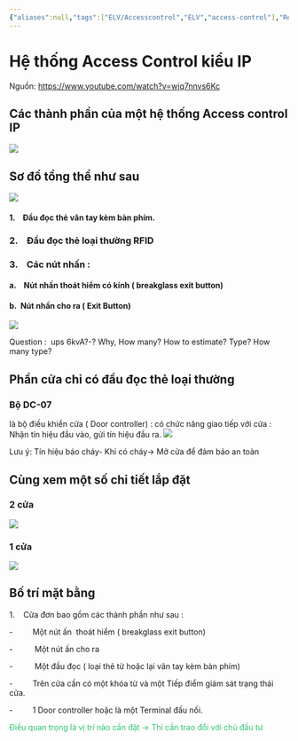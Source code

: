 ```yaml
---
{"aliases":null,"tags":["ELV/Accesscontrol","ELV","access-control"],"Related":["ELV"],"date":null,"URL":"https://www.youtube.com/watch?v=wjq7nnvs6Kc","Author":"MEPF","dg-publish":true,"permalink":"/Electric Engineer/ELV/Hướng dẫn đọc bản vẽ Access Control/","dgPassFrontmatter":true,"noteIcon":"2","created":"2023-12-21T16:47:32.170+07:00","updated":"2024-01-09T11:09:05.788+07:00"}
---
```


# Hệ thống Access Control kiểu IP
Nguồn: https://www.youtube.com/watch?v=wjq7nnvs6Kc

## Các thành phần của một hệ thống Access control IP
![](https://i.imgur.com/UHTs7mC.png)

## Sơ đồ tổng thể như sau
![](https://i.imgur.com/FcfyhOU.png)

#### 1.    Đầu đọc thẻ vân tay kèm bàn phím.

### 2.    Đầu đọc thẻ loại thường RFID

### 3.    Các nút nhấn :
	
#### a.    Nút nhấn thoát hiểm có kính ( breakglass exit button)

#### b.  Nút nhấn cho ra ( Exit Button)

 ![](https://i.imgur.com/MgmZJus.png)


 Question :  ups 6kvA?-? Why, How many? How to estimate? Type? How many type?
## Phần cửa chỉ có đầu đọc thẻ loại thường

### Bộ DC-07 
là bộ điều khiển cửa ( Door controller) : có chức năng giao tiếp với cửa : Nhận tín hiệu đầu vào, gửi tín hiệu đầu ra. 
![](https://i.imgur.com/MkWaFba.png)

Lưu ý: Tín hiệu báo cháy- Khi có cháy-> Mở cửa để đảm bảo an toàn



## Cùng xem một số chi tiết lắp đặt

### 2 cửa
![](https://i.imgur.com/tkf2bdY.png)

### 1 cửa
![](https://i.imgur.com/DwOpPwf.png)



## Bố trí mặt bằng 
1.    Cửa đơn bao gồm các thành phần như sau :

-         Một nút ấn  thoát hiểm ( breakglass exit button)

-          Một nút ấn cho ra

-          Một đầu đọc ( loại thẻ từ hoặc lại vân tay kèm bàn phím)

-         Trên cửa cần có một khóa từ và một Tiếp điểm giám sát trạng thái cửa.

-         1 Door controller hoặc là một Terminal đấu nối.

<font color="#00b050"><font color="#2DC26B">Điều quan trọng là vị trí nào cần đặt -> Thì cần trao đổi với chủ đầu tư</font></font>